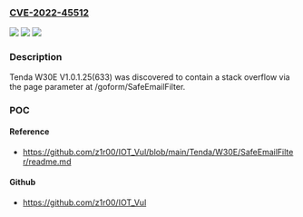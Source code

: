 ### [CVE-2022-45512](https://cve.mitre.org/cgi-bin/cvename.cgi?name=CVE-2022-45512)
![](https://img.shields.io/static/v1?label=Product&message=n%2Fa&color=blue)
![](https://img.shields.io/static/v1?label=Version&message=n%2Fa&color=blue)
![](https://img.shields.io/static/v1?label=Vulnerability&message=n%2Fa&color=brighgreen)

### Description

Tenda W30E V1.0.1.25(633) was discovered to contain a stack overflow via the page parameter at /goform/SafeEmailFilter.

### POC

#### Reference
- https://github.com/z1r00/IOT_Vul/blob/main/Tenda/W30E/SafeEmailFilter/readme.md

#### Github
- https://github.com/z1r00/IOT_Vul

